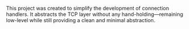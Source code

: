 This project was created to simplify the development of connection handlers. It abstracts the TCP layer without any hand-holding—remaining low-level while still providing a clean and minimal abstraction.